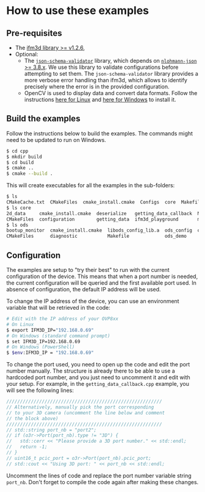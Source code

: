 # How to use these examples

## Pre-requisites

- The [ifm3d library >= v1.2.6](https://api.ifm3d.com/stable/content/installation_instructions/install_binary_package_index.html),
- Optional: 
    - The [`json-schema-validator`](https://github.com/pboettch/json-schema-validator) library, which depends on [`nlohmann-json` >= 3.8.x](https://github.com/nlohmann/json). We use this library to validate configurations before attempting to set them. The `json-schema-validator` library provides a more verbose error handling than ifm3d, which allows to identify precisely where the error is in the provided configuration.
    - OpenCV is used to display data and convert data formats. Follow the instructions [here for Linux](https://docs.opencv.org/4.x/d7/d9f/tutorial_linux_install.html) and [here for Windows](https://docs.opencv.org/4.x/d3/d52/tutorial_windows_install.html) to install it.

## Build the examples

Follow the instructions below to build the examples. The commands might need to be updated to run on Windows.

```bash
$ cd cpp
$ mkdir build 
$ cd build
$ cmake ..
$ cmake --build .
```

This will create executables for all the examples in the sub-folders:
```bash
$ ls
CMakeCache.txt  CMakeFiles  cmake_install.cmake  Configs  core  Makefile  ods
$ ls core
2d_data     cmake_install.cmake  deserialize   getting_data_callback  Makefile
CMakeFiles  configuration        getting_data  ifm3d_playground       multi_head
$ ls ods
bootup_monitor  cmake_install.cmake  libods_config_lib.a  ods_config  ods_get_data
CMakeFiles      diagnostic           Makefile             ods_demo
```

## Configuration
The examples are setup to "try their best" to run with the current configuration of the device. This means that when a port number is needed, the current configuration will be queried and the first available port used. In absence of configuration, the default IP address will be used.

To change the IP address of the device, you can use an environment variable that will be retrieved in the code:

```bash
# Edit with the IP address of your OVP8xx
# On Linux
$ export IFM3D_IP="192.168.0.69" 
# On Windows (standard command prompt)
$ set IFM3D_IP=192.168.0.69
# On Windows (PowerShell)
$ $env:IFM3D_IP = "192.168.0.69"
```

To change the port used, you need to open up the code and edit the port number manually. The structure is already there to be able to use a hardcoded port number, and you just need to uncomment it and edit with your setup. 
For example, in the `getting_data_callback.cpp` example, you will see the following lines:
```cpp
/////////////////////////////////////////////////////////
// Alternatively, manually pick the port corresponding
// to your 3D camera (uncomment the line below and comment
// the block above)
/////////////////////////////////////////////////////////
// std::string port_nb = "port2";
// if (o3r->Port(port_nb).type != "3D") {
//   std::cerr << "Please provide a 3D port number." << std::endl;
//   return -1;
// }
// uint16_t pcic_port = o3r->Port(port_nb).pcic_port;
// std::cout << "Using 3D port: " << port_nb << std::endl;
```

Uncomment the lines of code and replace the port number variable string `port_nb`.
Don't forget to compile the code again after making these changes.